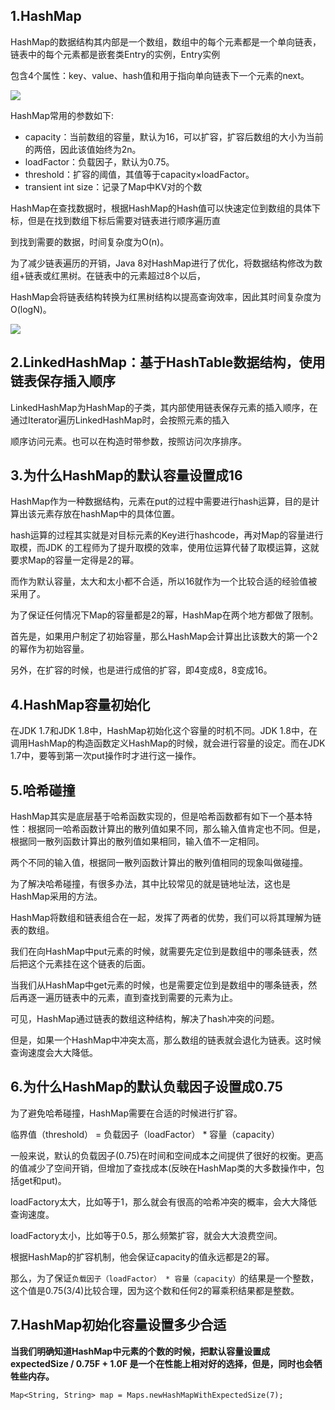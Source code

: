 ## 1.HashMap

HashMap的数据结构其内部是一个数组，数组中的每个元素都是一个单向链表，链表中的每个元素都是嵌套类Entry的实例，Entry实例

包含4个属性：key、value、hash值和用于指向单向链表下一个元素的next。

![](D:\workspace\Java-Interview-Offer\images\集合004.png)



HashMap常用的参数如下:

- capacity：当前数组的容量，默认为16，可以扩容，扩容后数组的大小为当前的两倍，因此该值始终为2n。
- loadFactor：负载因子，默认为0.75。
- threshold：扩容的阈值，其值等于capacity×loadFactor。
- transient int size：记录了Map中KV对的个数

HashMap在查找数据时，根据HashMap的Hash值可以快速定位到数组的具体下标，但是在找到数组下标后需要对链表进行顺序遍历直

到找到需要的数据，时间复杂度为O(n)。

为了减少链表遍历的开销，Java 8对HashMap进行了优化，将数据结构修改为数组+链表或红黑树。在链表中的元素超过8个以后，

HashMap会将链表结构转换为红黑树结构以提高查询效率，因此其时间复杂度为O(logN)。

![](D:\workspace\Java-Interview-Offer\images\集合005.png)

## 2.LinkedHashMap：基于HashTable数据结构，使用链表保存插入顺序

LinkedHashMap为HashMap的子类，其内部使用链表保存元素的插入顺序，在通过Iterator遍历LinkedHashMap时，会按照元素的插入

顺序访问元素。也可以在构造时带参数，按照访问次序排序。

## 3.为什么HashMap的默认容量设置成16

HashMap作为一种数据结构，元素在put的过程中需要进行hash运算，目的是计算出该元素存放在hashMap中的具体位置。

hash运算的过程其实就是对目标元素的Key进行hashcode，再对Map的容量进行取模，而JDK 的工程师为了提升取模的效率，使用位运算代替了取模运算，这就要求Map的容量一定得是2的幂。

而作为默认容量，太大和太小都不合适，所以16就作为一个比较合适的经验值被采用了。

为了保证任何情况下Map的容量都是2的幂，HashMap在两个地方都做了限制。

首先是，如果用户制定了初始容量，那么HashMap会计算出比该数大的第一个2的幂作为初始容量。

另外，在扩容的时候，也是进行成倍的扩容，即4变成8，8变成16。

## 4.HashMap容量初始化

在JDK 1.7和JDK 1.8中，HashMap初始化这个容量的时机不同。JDK 1.8中，在调用HashMap的构造函数定义HashMap的时候，就会进行容量的设定。而在JDK 1.7中，要等到第一次put操作时才进行这一操作。

## 5.哈希碰撞

HashMap其实是底层基于哈希函数实现的，但是哈希函数都有如下一个基本特性：根据同一哈希函数计算出的散列值如果不同，那么输入值肯定也不同。但是，根据同一散列函数计算出的散列值如果相同，输入值不一定相同。

两个不同的输入值，根据同一散列函数计算出的散列值相同的现象叫做碰撞。

为了解决哈希碰撞，有很多办法，其中比较常见的就是链地址法，这也是HashMap采用的方法。

HashMap将数组和链表组合在一起，发挥了两者的优势，我们可以将其理解为链表的数组。

我们在向HashMap中put元素的时候，就需要先定位到是数组中的哪条链表，然后把这个元素挂在这个链表的后面。

当我们从HashMap中get元素的时候，也是需要定位到是数组中的哪条链表，然后再逐一遍历链表中的元素，直到查找到需要的元素为止。

可见，HashMap通过链表的数组这种结构，解决了hash冲突的问题。

但是，如果一个HashMap中冲突太高，那么数组的链表就会退化为链表。这时候查询速度会大大降低。

## 6.为什么HashMap的默认负载因子设置成0.75

为了避免哈希碰撞，HashMap需要在合适的时候进行扩容。

临界值（threshold） = 负载因子（loadFactor） * 容量（capacity）

一般来说，默认的负载因子(0.75)在时间和空间成本之间提供了很好的权衡。更高的值减少了空间开销，但增加了查找成本(反映在HashMap类的大多数操作中，包括get和put)。

loadFactory太大，比如等于1，那么就会有很高的哈希冲突的概率，会大大降低查询速度。

loadFactory太小，比如等于0.5，那么频繁扩容，就会大大浪费空间。

根据HashMap的扩容机制，他会保证capacity的值永远都是2的幂。

那么，为了保证`负载因子（loadFactor） * 容量（capacity）`的结果是一个整数，这个值是0.75(3/4)比较合理，因为这个数和任何2的幂乘积结果都是整数。

## 7.HashMap初始化容量设置多少合适

**当我们明确知道HashMap中元素的个数的时候，把默认容量设置成expectedSize / 0.75F + 1.0F 是一个在性能上相对好的选择，但是，同时也会牺牲些内存。**

```
Map<String, String> map = Maps.newHashMapWithExpectedSize(7);
```

